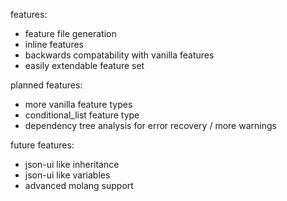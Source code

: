 features:
- feature file generation
- inline features
- backwards compatability with vanilla features
- easily extendable feature set

planned features:
- more vanilla feature types
- conditional_list feature type
- dependency tree analysis for error recovery / more warnings

future features:
- json-ui like inheritance
- json-ui like variables
- advanced molang support
